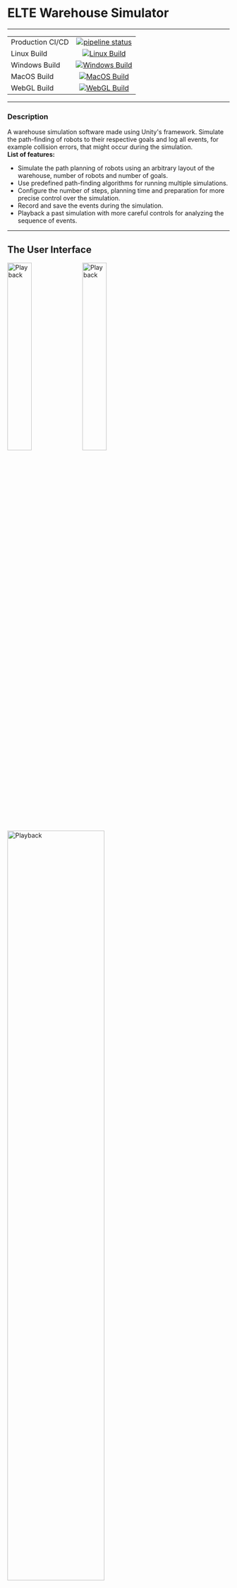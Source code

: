 # ELTE Warehouse Simulator

---


|                  |                                                                                                                                                                                                                                      |
|------------------|:------------------------------------------------------------------------------------------------------------------------------------------------------------------------------------------------------------------------------------:|
| Production CI/CD |             [![pipeline status](https://szofttech.inf.elte.hu/szofttech-ab-2024/group-02/csapat2/badges/production/pipeline.svg)](https://szofttech.inf.elte.hu/szofttech-ab-2024/group-02/csapat2/-/commits/production)             |
| Linux Build      |                               [![Linux Build](https://img.shields.io/badge/linux-0078D6?&logo=linux&logoColor=white&label=build&color=#FCC624)](https://trello.com/b/VtemS1SO/software-technology-bs)                                |
| Windows Build    |                                   [![Windows Build](https://img.shields.io/badge/windows-0078D6?&logo=windows&logoColor=white&label=build)](https://trello.com/b/VtemS1SO/software-technology-bs)                                    |
| MacOS Build      |                                     [![MacOS Build](https://img.shields.io/badge/mac--os-000000?&logo=apple&logoColor=white&label=build)](https://trello.com/b/VtemS1SO/software-technology-bs)                                      |
| WebGL Build      |    [![WebGL Build](https://img.shields.io/badge/web--gl-%23990000?&logo=webgl&logoColor=%23990000&logoSize=auto&label=build)](https://csapat2-szofttech-ab-2024-group-02-f878cb4f1fb257c1f8d29daf2918.szofttech.gitlab-pages.hu)     |

---


### Description

A warehouse simulation software made using Unity's framework. Simulate the path-finding of robots to their respective goals and log all events, for example collision errors, that might occur during the simulation.   \
**List of features:**
- Simulate the path planning of robots using an arbitrary layout of the warehouse, number of robots and number of goals.
- Use predefined path-finding algorithms for running multiple simulations.
- Configure the number of steps, planning time and preparation for more precise control over the simulation.
- Record and save the events during the simulation.
- Playback a past simulation with more careful controls for analyzing the sequence of events.

---

## The User Interface

<img src="docs/pics/mainmenu.png" alt="Playback" width=33%>
<img src="docs/pics/simulation.png" alt="Playback" width=33%  >
<img src="docs/pics/playback.png" alt="Playback" width=66%>


---

### How to run program:
1. Use the above links to download the build that's needed for your purposes.
2. Place the files in your chosen path.
3. Run the executable file.


### How to run __Simulation__:
1. Click on the Config File Location input field and search for a valid config file.
2. Enter the desired parameters for the simulation.
3. Click on the Event Log Location input field and search for a valid location for saving the event log created after the simulation is over.
4. Pick the desired search algorithm for the robots to use.
5. __Start Simulation__

### How to run __Playback__:
1. Click on the Map File Location input field and search for a valid map file.
2. Click on the Event Log Location input field and search for a valid event log file.

---

### Authors and acknowledgment:
Main and only contributors to this project:
- Szabó-Mayer "Blaaa" András
- Gálig Gergő
- Ferenci Ákos 

---

### Roadmap & Issues:

For the development of this project we have decided to use our own Trello board for managing issues and sharing the roadmap ahead of us.  
[![Trello](https://img.shields.io/badge/Trello-0052CC?style=for-the-badge&logo=trello&logoColor=white)](https://trello.com/b/VtemS1SO/software-technology-bs)


